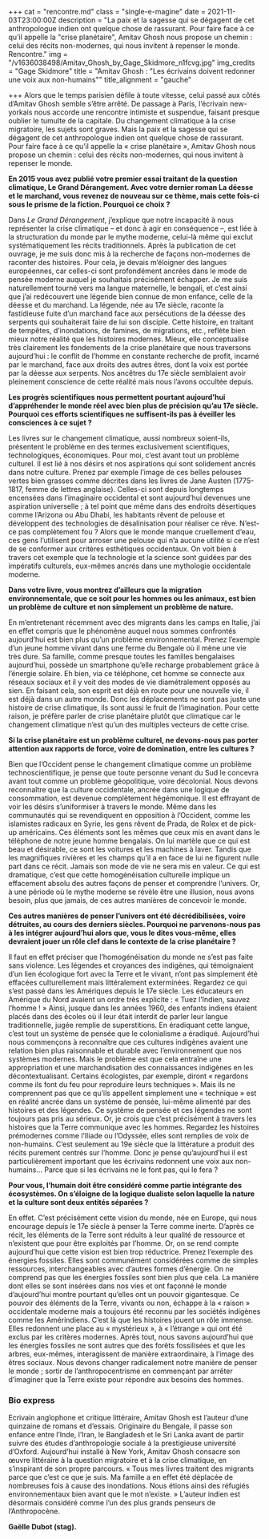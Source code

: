 +++
cat = "rencontre.md"
class = "single-e-magine"
date = 2021-11-03T23:00:00Z
description = "La paix et la sagesse qui se dégagent de cet anthropologue indien ont quelque chose de rassurant. Pour faire face à ce qu’il appelle la \"crise planétaire\", Amitav Ghosh nous propose un chemin : celui des récits non-modernes, qui nous invitent à repenser le monde. Rencontre."
img = "/v1636038498/Amitav_Ghosh_by_Gage_Skidmore_n1fcvg.jpg"
img_credits = "Gage Skidmore"
title = "Amitav Ghosh : \"Les écrivains doivent redonner une voix aux non-humains\""
title_alignment = "gauche"

+++
Alors que le temps parisien défile à toute vitesse, celui passé aux côtés d’Amitav Ghosh semble s’être arrêté. De passage à Paris, l’écrivain new-yorkais nous accorde une rencontre intimiste et suspendue, faisant presque oublier le tumulte de la capitale. Du changement climatique à la crise migratoire, les sujets sont graves. Mais la paix et la sagesse qui se dégagent de cet anthropologue indien ont quelque chose de rassurant. Pour faire face à ce qu’il appelle la « crise planétaire », Amitav Ghosh nous propose un chemin : celui des récits non-modernes, qui nous invitent à repenser le monde.

**En 2015 vous avez publié votre premier essai traitant de la question climatique, Le Grand Dérangement. Avec votre dernier roman La déesse et le marchand, vous revenez de nouveau sur ce thème, mais cette fois-ci sous le prisme de la fiction. Pourquoi ce choix ?**

Dans _Le Grand Dérangement_, j’explique que notre incapacité à nous représenter la crise climatique – et donc à agir en conséquence –, est liée à la structuration du monde par le mythe moderne, celui-là même qui exclut systématiquement les récits traditionnels. Après la publication de cet ouvrage, je me suis donc mis à la recherche de façons non-modernes de raconter des histoires. Pour cela, je devais m’éloigner des langues européennes, car celles-ci sont profondément ancrées dans le mode de pensée moderne auquel je souhaitais précisément échapper. Je me suis naturellement tourné vers ma langue maternelle, le bengali, et c’est ainsi que j’ai redécouvert une légende bien connue de mon enfance, celle de la déesse et du marchand. La légende, née au 17e siècle, raconte la fastidieuse fuite d’un marchand face aux persécutions de la déesse des serpents qui souhaiterait faire de lui son disciple. Cette histoire, en traitant de tempêtes, d’inondations, de famines, de migrations, etc., reflète bien mieux notre réalité que les histoires modernes. Mieux, elle conceptualise très clairement les fondements de la crise planétaire que nous traversons aujourd’hui : le conflit de l’homme en constante recherche de profit, incarné par le marchand, face aux droits des autres êtres, dont la voix est portée par la déesse aux serpents. Nos ancêtres du 17e siècle semblaient avoir pleinement conscience de cette réalité mais nous l’avons occultée depuis.

**Les progrès scientifiques nous permettent pourtant aujourd’hui d’appréhender le monde réel avec bien plus de précision qu’au 17e siècle. Pourquoi ces efforts scientifiques ne suffisent-ils pas à éveiller les consciences à ce sujet ?** 

Les livres sur le changement climatique, aussi nombreux soient-ils, présentent le problème en des termes exclusivement scientifiques, technologiques, économiques. Pour moi, c’est avant tout un problème culturel. Il est lié à nos désirs et nos aspirations qui sont solidement ancrés dans notre culture. Prenez par exemple l’image de ces belles pelouses vertes bien grasses comme décrites dans les livres de Jane Austen (1775-1817, femme de lettres anglaise). Celles-ci sont depuis longtemps encensées dans l’imaginaire occidental et sont aujourd’hui devenues une aspiration universelle ; à tel point que même dans des endroits désertiques comme l’Arizona ou Abu Dhabi, les habitants rêvent de pelouse et développent des technologies de désalinisation pour réaliser ce rêve. N’est-ce pas complètement fou ? Alors que le monde manque cruellement d’eau, ces gens l’utilisent pour arroser une pelouse qui n’a aucune utilité si ce n’est de se conformer aux critères esthétiques occidentaux. On voit bien à travers cet exemple que la technologie et la science sont guidées par des impératifs culturels, eux-mêmes ancrés dans une mythologie occidentale moderne.

**Dans votre livre, vous montrez d’ailleurs que la migration environnementale, que ce soit pour les hommes ou les animaux, est bien un problème de culture et non simplement un problème de nature.** 

En m’entretenant récemment avec des migrants dans les camps en Italie, j’ai en effet compris que le phénomène auquel nous sommes confrontés aujourd’hui est bien plus qu’un problème environnemental. Prenez l’exemple d’un jeune homme vivant dans une ferme du Bengale où il mène une vie très dure. Sa famille, comme presque toutes les familles bengalaises aujourd’hui, possède un smartphone qu’elle recharge probablement grâce à l’énergie solaire. Eh bien, via ce téléphone, cet homme se connecte aux réseaux sociaux et il y voit des modes de vie diamétralement opposés au sien. En faisant cela, son esprit est déjà en route pour une nouvelle vie, il est déjà dans un autre monde. Donc les déplacements ne sont pas juste une histoire de crise climatique, ils sont aussi le fruit de l’imagination. Pour cette raison, je préfère parler de crise planétaire plutôt que climatique car le changement climatique n’est qu’un des multiples vecteurs de cette crise. 

**Si la crise planétaire est un problème culturel, ne devons-nous pas porter attention aux rapports de force, voire de domination, entre les cultures ?** 

Bien que l’Occident pense le changement climatique comme un problème technoscientifique, je pense que toute personne venant du Sud le concevra avant tout comme un problème géopolitique, voire décolonial. Nous devons reconnaître que la culture occidentale, ancrée dans une logique de consommation, est devenue complètement hégémonique. Il est effrayant de voir les désirs s’uniformiser à travers le monde. Même dans les communautés qui se revendiquent en opposition à l’Occident, comme les islamistes radicaux en Syrie, les gens rêvent de Prada, de Rolex et de pick-up américains. Ces éléments sont les mêmes que ceux mis en avant dans le téléphone de notre jeune homme bengalais. On lui martèle que ce qui est beau et désirable, ce sont les voitures et les machines à laver. Tandis que les magnifiques rivières et les champs qu’il a en face de lui ne figurent nulle part dans ce récit. Jamais son mode de vie ne sera mis en valeur. Ce qui est dramatique, c’est que cette homogénéisation culturelle implique un effacement absolu des autres façons de penser et comprendre l’univers. Or, à une période où le mythe moderne se révèle être une illusion, nous avons besoin, plus que jamais, de ces autres manières de concevoir le monde. 

**Ces autres manières de penser l’univers ont été décrédibilisées, voire détruites, au cours des derniers siècles. Pourquoi ne parvenons-nous pas à les intégrer aujourd’hui alors que, vous le dites vous-même, elles devraient jouer un rôle clef dans le contexte de la crise planétaire ?**

 Il faut en effet préciser que l’homogénéisation du monde ne s’est pas faite sans violence. Les légendes et croyances des indigènes, qui témoignaient d’un lien écologique fort avec la Terre et le vivant, n’ont pas simplement été effacées culturellement mais littéralement exterminées. Regardez ce qui s’est passé dans les Amériques depuis le 17e siècle. Les éducateurs en Amérique du Nord avaient un ordre très explicite : « Tuez l’Indien, sauvez l’homme ! » Ainsi, jusque dans les années 1960, des enfants indiens étaient placés dans des écoles où il leur était interdit de parler leur langue traditionnelle, jugée remplie de superstitions. En éradiquant cette langue, c’est tout un système de pensée que le colonialisme a éradiqué. Aujourd’hui nous commençons à reconnaître que ces cultures indigènes avaient une relation bien plus raisonnable et durable avec l’environnement que nos systèmes modernes. Mais le problème est que cela entraîne une appropriation et une marchandisation des connaissances indigènes en les décontextualisant. Certains écologistes, par exemple, diront « regardons comme ils font du feu pour reproduire leurs techniques ». Mais ils ne comprennent pas que ce qu’ils appellent simplement une « technique » est en réalité ancrée dans un système de pensée, lui-même alimenté par des histoires et des légendes. Ce système de pensée et ces légendes ne sont toujours pas pris au sérieux. Or, je crois que c’est précisément à travers les histoires que la Terre communique avec les hommes. Regardez les histoires prémodernes comme l’Iliade ou l’Odyssée, elles sont remplies de voix de non-humains. C’est seulement au 19e siècle que la littérature a produit des récits purement centrés sur l’homme. Donc je pense qu’aujourd’hui il est particulièrement important que les écrivains redonnent une voix aux non-humains… Parce que si les écrivains ne le font pas, qui le fera ? 

**Pour vous, l’humain doit être considéré comme partie intégrante des écosystèmes. On s’éloigne de la logique dualiste selon laquelle la nature et la culture sont deux entités séparées ?** 

En effet. C’est précisément cette vision du monde, née en Europe, qui nous encourage depuis le 17e siècle à penser la Terre comme inerte. D’après ce récit, les éléments de la Terre sont réduits à leur qualité de ressource et n’existent que pour être exploités par l’homme. Or, on se rend compte aujourd’hui que cette vision est bien trop réductrice. Prenez l’exemple des énergies fossiles. Elles sont communément considérées comme de simples ressources, interchangeables avec d’autres formes d’énergie. On ne comprend pas que les énergies fossiles sont bien plus que cela. La manière dont elles se sont insérées dans nos vies et ont façonné le monde d’aujourd’hui montre pourtant qu’elles ont un pouvoir gigantesque. Ce pouvoir des éléments de la Terre, vivants ou non, échappe à la « raison » occidentale moderne mais a toujours été reconnu par les sociétés indigènes comme les Amérindiens. C’est là que les histoires jouent un rôle immense. Elles redonnent une place au « mystérieux », à « l’étrange » qui ont été exclus par les critères modernes. Après tout, nous savons aujourd’hui que les énergies fossiles ne sont autres que des forêts fossilisées et que les arbres, eux-mêmes, interagissent de manière extraordinaire, à l’image des êtres sociaux. Nous devons changer radicalement notre manière de penser le monde ; sortir de l’anthropocentrisme en commençant par arrêter d’imaginer que la Terre existe pour répondre aux besoins des hommes. 

### Bio express

Ecrivain anglophone et critique littéraire, Amitav Ghosh est l’auteur d’une quinzaine de romans et d’essais. Originaire du Bengale, il passe son enfance entre l’Inde, l’Iran, le Bangladesh et le Sri Lanka avant de partir suivre des études d’anthropologie sociale à la prestigieuse université d’Oxford. Aujourd’hui installé à New York, Amitav Ghosh consacre son œuvre littéraire à la question migratoire et à la crise climatique, en s’inspirant de son propre parcours. « Tous mes livres traitent des migrants parce que c’est ce que je suis. Ma famille a en effet été déplacée de nombreuses fois à cause des inondations. Nous étions ainsi des réfugiés environnementaux bien avant que le mot n’existe. » L’auteur indien est désormais considéré comme l’un des plus grands penseurs de l’Anthropocène. 

**Gaëlle Dubot (stag).** 